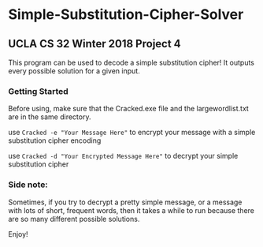 # Simple-Substitution-Cipher-Solver
## UCLA CS 32 Winter 2018 Project 4

This program can be used to decode a simple substitution cipher! It outputs every possible solution for a given input.

### Getting Started
Before using, make sure that the Cracked.exe file and the largewordlist.txt are in the same directory. 

use ```Cracked -e "Your Message Here"``` to encrypt your message with a simple substitution cipher encoding

use ```Cracked -d "Your Encrypted Message Here"``` to decrypt your simple substitution cipher

### Side note:
Sometimes, if you try to decrypt a pretty simple message, or a message with lots of short, frequent words, then
it takes a while to run because there are so many different possible solutions. 

Enjoy! 
